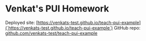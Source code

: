 # Venkat's PUI Homework

Deployed site: [https://venkats-test.github.io/teach-pui-example](`https://venkats-test.github.io/teach-pui-example`)
GitHub repo: [github.com/venkats-test/teach-pui-example](`github.com/venkats-test/teach-pui-example`)
